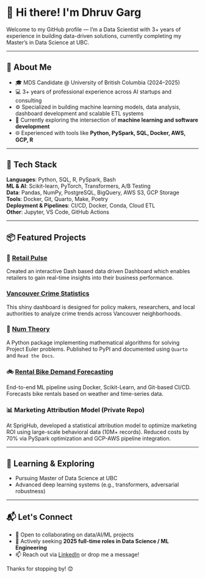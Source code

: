 # 👋 Hi there! I'm Dhruv Garg

Welcome to my GitHub profile — I’m a Data Scientist with 3+ years of experience in building data-driven solutions, currently completing my Master’s in Data Science at UBC.

---

## 🧠 About Me

- 🎓 MDS Candidate @ University of British Columbia (2024–2025)
- 💻 3+ years of professional experience across AI startups and consulting
- ⚙️ Specialized in building machine learning models, data analysis, dashboard development and scalable ETL systems
- 🔐 Currently exploring the intersection of **machine learning and software development**
- 🌐 Experienced with tools like **Python, PySpark, SQL, Docker, AWS, GCP, R**

---

## 🧰 Tech Stack

**Languages**: Python, SQL, R, PySpark, Bash  
**ML & AI**: Scikit-learn, PyTorch, Transformers, A/B Testing  
**Data**: Pandas, NumPy, PostgreSQL, BigQuery, AWS S3, GCP Storage  
**Tools**: Docker, Git, Quarto, Make, Poetry  
**Deployment & Pipelines**: CI/CD, Docker, Conda, Cloud ETL  
**Other**: Jupyter, VS Code, GitHub Actions

---

## 📦 Featured Projects


### 🏬 [Retail Pulse](https://github.com/UBC-MDS/DSCI-532_2025_15_RetailPulse)
Created an interactive Dash based data driven Dashboard which enables retailers to gain real-time insights into their business performance.

### [Vancouver Crime Statistics](https://github.com/vrudhgarg/vancouver_crime_statistics)
This shiny dashboard is designed for policy makers, researchers, and local authorities to analyze crime trends across Vancouver neighborhoods.

### 🔢 [Num Theory](https://github.com/UBC-MDS/num_theory)
A Python package implementing mathematical algorithms for solving Project Euler problems. Published to PyPI and documented using `Quarto` and `Read the Docs`.

### 🚲 [Rental Bike Demand Forecasting](https://github.com/UBC-MDS/DSCI522-2425-28-rental-bike-prediction)
End-to-end ML pipeline using Docker, Scikit-Learn, and Git-based CI/CD. Forecasts bike rentals based on weather and time-series data.



### 📊 Marketing Attribution Model (Private Repo)
At SprigHub, developed a statistical attribution model to optimize marketing ROI using large-scale behavioral data (10M+ records). Reduced costs by 70% via PySpark optimization and GCP-AWS pipeline integration.

---

## 🧠 Learning & Exploring
- Pursuing Master of Data Science at UBC
- Advanced deep learning systems (e.g., transformers, adversarial robustness)

---

## 📬 Let's Connect

- 💼 Open to collaborating on data/AI/ML projects
- 📢 Actively seeking **2025 full-time roles in Data Science / ML Engineering**
- 📫 Reach out via [LinkedIn](https://www.linkedin.com/in/data-scientist-dhruv-garg/) or drop me a message!

Thanks for stopping by! 😊


